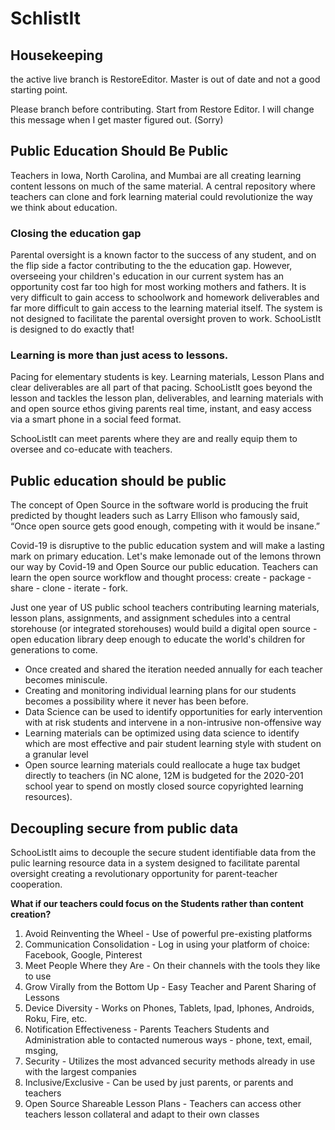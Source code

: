 # SchlistIt

## Housekeeping
the active live branch is RestoreEditor. Master is out of date and not a good starting point. 

Please branch before contributing. Start from Restore Editor. I will change this message when I get master figured out. (Sorry)

## Public Education Should Be Public

Teachers in Iowa, North Carolina, and Mumbai are all creating learning content lessons on much of the same material. A central repository where teachers can clone and fork learning material  could revolutionize the way we think about education. 

### Closing the education gap

Parental oversight is a known factor to the success of any student, and on the flip side a factor contributing to the the education gap. However, overseeing your children's education in our current system has an opportunity cost far too high for most working mothers and fathers. It is very difficult to gain access to schoolwork and homework deliverables and far more difficult to gain access to the learning material itself. The system is not designed to facilitate the parental oversight proven to work. SchooListIt is designed to do exactly that!

### Learning is more than just acess to lessons. 
Pacing for elementary students is key. Learning materials, Lesson Plans and clear deliverables are all part of that pacing.  SchooListIt goes beyond the lesson and tackles the lesson plan, deliverables, and learning materials with and open source ethos giving parents real time, instant, and easy access via a smart phone in a social feed format. 

SchooListIt can meet parents where they are and really equip them to oversee and co-educate with teachers.

## Public education should be public
The concept of Open Source in the software world is producing the fruit predicted by thought leaders such as Larry Ellison who famously said, “Once open source gets good enough, competing with it would be insane.” 

Covid-19 is disruptive to the public education system and will make a lasting mark on primary education. Let's make lemonade out of the lemons thrown our way by Covid-19 and Open Source our public education. Teachers can learn the open source workflow and thought process: create - package - share - clone - iterate - fork. 

Just one year of US public school teachers contributing learning materials, lesson plans, assignments, and assignment schedules into a central storehouse (or integrated storehouses) would build a digital open source - open education library deep enough to educate the world's children for generations to come.

- Once created and shared the iteration needed annually for each teacher becomes miniscule. 
- Creating and monitoring individual learning plans for our students becomes a possibility where it never has been before. 
- Data Science can be used to identify opportunities for early intervention with at risk students and intervene in a non-intrusive non-offensive way
- Learning materials can be optimized using data science to identify which are most effective and pair student learning style with student on a granular level
- Open source learning materials could reallocate a huge tax budget directly to teachers (in NC alone, 12M is budgeted for the 2020-201 school year to spend on mostly closed source copyrighted learning resources).

## Decoupling secure from public data
SchooListIt aims to decouple the secure student identifiable data from the pulic learning resource data in a system designed to facilitate parental oversight creating a revolutionary opportunity for parent-teacher cooperation. 

__What if our teachers could focus on the Students rather than content creation?__

1) Avoid Reinventing the Wheel - Use of powerful pre-existing platforms
2) Communication Consolidation - Log in using your platform of choice: Facebook, Google, Pinterest
3) Meet People Where they Are - On their channels with the tools they like to use
4) Grow Virally from the Bottom Up - Easy Teacher and Parent Sharing of Lessons
5) Device Diversity - Works on Phones, Tablets, Ipad, Iphones, Androids, Roku, Fire, etc.
6) Notification Effectiveness - Parents Teachers Students and Administration able to contacted numerous ways - phone, text, email, msging,
7) Security - Utilizes the most advanced security methods already in use with the largest companies
8) Inclusive/Exclusive - Can be used by just parents, or parents and teachers
9) Open Source Shareable Lesson Plans - Teachers can access other teachers lesson collateral and adapt to their own classes